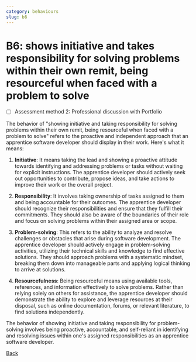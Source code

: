 ```yaml
---
category: behaviours
slug: b6
---
```


# B6: shows initiative and takes responsibility for solving problems within their own remit, being resourceful when faced with a problem to solve

- [ ] Assessment method 2: Professional discussion with Portfolio

The behavior of "showing initiative and taking responsibility for solving problems within their own remit, being resourceful when faced with a problem to solve" refers to the proactive and independent approach that an apprentice software developer should display in their work. Here's what it means:

1. **Initiative**: It means taking the lead and showing a proactive attitude towards identifying and addressing problems or tasks without waiting for explicit instructions. The apprentice developer should actively seek out opportunities to contribute, propose ideas, and take actions to improve their work or the overall project.

2. **Responsibility**: It involves taking ownership of tasks assigned to them and being accountable for their outcomes. The apprentice developer should recognize their responsibilities and ensure that they fulfill their commitments. They should also be aware of the boundaries of their role and focus on solving problems within their assigned area or scope.

3. **Problem-solving**: This refers to the ability to analyze and resolve challenges or obstacles that arise during software development. The apprentice developer should actively engage in problem-solving activities, utilizing their technical skills and knowledge to find effective solutions. They should approach problems with a systematic mindset, breaking them down into manageable parts and applying logical thinking to arrive at solutions.

4. **Resourcefulness**: Being resourceful means using available tools, references, and information effectively to solve problems. Rather than relying solely on others for assistance, the apprentice developer should demonstrate the ability to explore and leverage resources at their disposal, such as online documentation, forums, or relevant literature, to find solutions independently.

The behavior of showing initiative and taking responsibility for problem-solving involves being proactive, accountable, and self-reliant in identifying and resolving issues within one's assigned responsibilities as an apprentice software developer.

[Back](../README.md)

